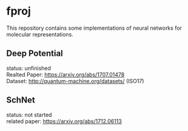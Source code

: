 # fproj
This repository contains some implementations of neural networks for molecular representations.
## Deep Potential
status: unfinished  
Realted Paper: https://arxiv.org/abs/1707.01478  
Dataset: http://quantum-machine.org/datasets/ (ISO17)
## SchNet
status: not started  
related paper: https://arxiv.org/abs/1712.06113
